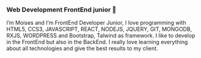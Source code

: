 ### Web Development FrontEnd junior 👋



I’m Moises and I’m FrontEnd Developer Junior, I love programming with HTML5, CCS3, JAVASCRIPT, REACT, NODEJS, JQUERY, GIT, MONGODB, RXJS, WORDPRESS and Bootstrap, Talwind as framework. I like to develop in the FrontEnd but also in the BackEnd. I really love learning everything about all technologies and give the best results to my client.

